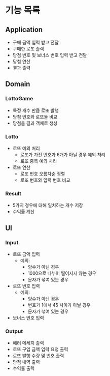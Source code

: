# 기능 목록

## Application
- 구매 금액 입력 받고 전달
- 구매한 로또 출력
- 당첨 번호 및 보너스 번호 입력 받고 전달
- 당첨 연산
- 결과 출력

## Domain

### LottoGame
- 특정 개수 만큼 로또 발행
- 당첨 번호와 로또들 비교
- 당첨을 결과 객체로 생성

### Lotto
- 로또 예외 처리
    - 로또가 가진 번호가 6개가 아닐 경우 예외 처리
    - 로또 중복 예외 처리
- 로또 연산
    - 로또 번호 오름차순 정렬
    - 로또 번호와 입력 번호 비교
### Result
- 5가지 경우에 대해 일치하는 개수 저장
- 수익률 계산

## UI
### Input
- 로또 금액 입력
    - 예외:
        - 양수가 아닌 경우
        - 1000으로 나누어 떨어지지 않는 경우
        - 문자가 섞여 있는 경우
- 로또 번호 입력
    - 예외:
        - 양수가 아닌 경우
        - 번호가 1에서 45 사이가 아닐 경우
        - 문자가 섞여 있는 경우
- 보너스 번호 입력
    
### Output
- 에러 메세지 출력
- 로또 구입 금액 입력 요청 출력
- 로또 발행 수량 및 번호 출력
- 당첨 내역 출력
- 수익률 출력